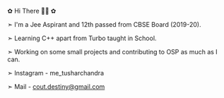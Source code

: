 ✿ Hi There 👋🏻 ✿

➣ I'm a Jee Aspirant and 12th passed from CBSE Board (2019-20).

➣ Learning C++ apart from Turbo taught in School.

➣ Working on some small projects and contributing to OSP as much as I can.

➣ Instagram - me_tusharchandra

➣ Mail - cout.destiny@gmail.com

